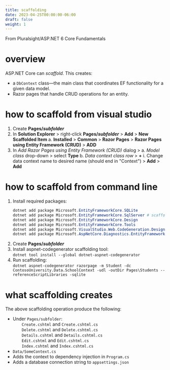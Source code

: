 ```yaml
---
title: scaffolding
date: 2023-04-25T00:00:00-06:00
draft: false
weight: 1
---
```


From Pluralsight/ASP.NET 6 Core Fundamentals

# overview
ASP.NET Core can *scaffold.*  This creates: 
- a `DbContext` class—the main class that coordinates EF functionality for a given data model.
- Razor pages that handle CRUD operations for an entity.

# how to scaffold from visual studio
1. Create **Pages/*subfolder***
2. In **Solution Explorer** > right-click **Pages/*subfolder*** > **Add** > **New Scaffolded Item**
    a. **Installed** > **Common** > **Razor Pages** > **Razor Pages using Entity Framework (CRUD)** > **ADD**
3. In *Add Razor Pages using Entity Framework (CRUD)* dialog > 
    a. *Model class* drop-down > select **Type**
    b. *Data context class row* > **+**
        i. Change data context name to desired name (should end in "Context") > **Add** > **Add**

# how to scaffold from command line
1. Install required packages:
   ```powershell
   dotnet add package Microsoft.EntityFrameworkCore.SQLite
   dotnet add package Microsoft.EntityFrameworkCore.SqlServer # scaffolding tool requires SQL Server even if app does not
   dotnet add package Microsoft.EntityFrameworkCore.Design
   dotnet add package Microsoft.EntityFrameworkCore.Tools
   dotnet add package Microsoft.VisualStudio.Web.CodeGeneration.Design
   dotnet add package Microsoft.AspNetCore.Diagnostics.EntityFrameworkCore
   ```
2. Create **Pages/*subfolder***
3. Install aspnet-codegenerator scaffolding tool:  
    `dotnet tool install --global dotnet-aspnet-codegenerator`
4. Run scaffolding:   
    `dotnet aspnet-codegenerator razorpage -m Student -dc ContosoUniversity.Data.SchoolContext -udl -outDir Pages\Students --referenceScriptLibraries -sqlite`
		
# what scaffolding creates
The above scaffolding operation produce the following:
- Under `Pages/subfolder`:  
&emsp;&emsp;`Create.cshtml` and `Create.cshtml.cs`  
&emsp;&emsp;`Delete.cshtml` and `Delete.cshtml.cs`  
&emsp;&emsp;`Details.cshtml` and `Details.cshtml.cs`  
&emsp;&emsp;`Edit.cshtml` and `Edit.cshtml.cs`  
&emsp;&emsp;`Index.cshtml` and `Index.cshtml.cs`  
- `Data/SomeContext.cs`
- Adds the context to dependency injection in `Program.cs`
- Adds a database connection string to `appsettings.json`
